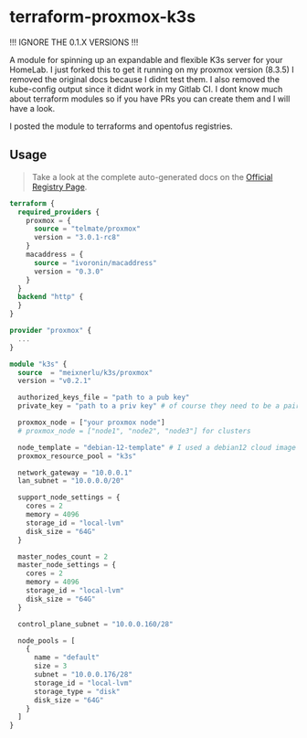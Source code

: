 # terraform-proxmox-k3s

!!! IGNORE THE 0.1.X VERSIONS !!!

A module for spinning up an expandable and flexible K3s server for your HomeLab.
I just forked this to get it running on my proxmox version (8.3.5)
I removed the original docs because I didnt test them.
I also removed the kube-config output since it didnt work in my Gitlab CI.
I dont know much about terraform modules so if you have PRs you can create them and I will have a look.

I posted the module to terraforms and opentofus registries.

## Usage

> Take a look at the complete auto-generated docs on the
[Official Registry Page](https://search.opentofu.org/module/meixnerlu/k3s/proxmox/latest).

```terraform
terraform {
  required_providers {
    proxmox = {
      source = "telmate/proxmox"
      version = "3.0.1-rc8"
    }
    macaddress = {
      source = "ivoronin/macaddress"
      version = "0.3.0"
    }
  }
  backend "http" {
  }
}

provider "proxmox" {
  ...
}

module "k3s" {
  source  = "meixnerlu/k3s/proxmox"
  version = "v0.2.1"

  authorized_keys_file = "path to a pub key"
  private_key = "path to a priv key" # of course they need to be a pair

  proxmox_node = ["your proxmox node"]
  # proxmox_node = ["node1", "node2", "node3"] for clusters

  node_template = "debian-12-template" # I used a debian12 cloud image with qemu-guest-agent and nfs-common installed
  proxmox_resource_pool = "k3s"

  network_gateway = "10.0.0.1"
  lan_subnet = "10.0.0.0/20"

  support_node_settings = {
    cores = 2
    memory = 4096
    storage_id = "local-lvm"
    disk_size = "64G"
  }

  master_nodes_count = 2
  master_node_settings = {
    cores = 2
    memory = 4096
    storage_id = "local-lvm"
    disk_size = "64G"
  }

  control_plane_subnet = "10.0.0.160/28"

  node_pools = [
    {
      name = "default"
      size = 3
      subnet = "10.0.0.176/28"
      storage_id = "local-lvm"
      storage_type = "disk"
      disk_size = "64G"
    }
  ]
}
```
